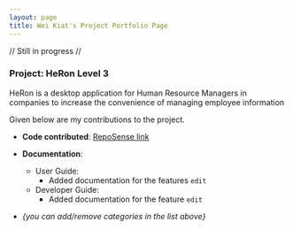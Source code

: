 ```yaml
---
layout: page
title: Wei Kiat's Project Portfolio Page
---
```

// Still in progress //
### Project: HeRon Level 3

HeRon is a desktop application for Human Resource Managers in companies to increase the convenience of managing employee information

Given below are my contributions to the project.

* **Code contributed**: [RepoSense link](https://nus-cs2103-ay2122s1.github.io/tp-dashboard/?search=&sort=groupTitle&sortWithin=title&timeframe=commit&mergegroup=&groupSelect=groupByRepos&breakdown=true&checkedFileTypes=docs~functional-code~test-code~other&since=2021-09-17&tabOpen=true&tabType=authorship&tabAuthor=1waykiat&tabRepo=AY2122S1-CS2103T-F11-3%2Ftp%5Bmaster%5D&authorshipIsMergeGroup=false&authorshipFileTypes=&authorshipIsBinaryFileTypeChecked=false)

* **Documentation**:
    * User Guide:
        * Added documentation for the features `edit` 
    * Developer Guide:
        * Added documentation for the feature `edit`
        
* _{you can add/remove categories in the list above}_
